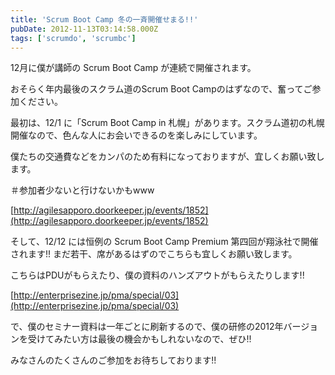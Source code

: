 ```yaml
---
title: 'Scrum Boot Camp 冬の一斉開催せまる!!'
pubDate: 2012-11-13T03:14:58.000Z
tags: ['scrumdo', 'scrumbc']
---
```


12月に僕が講師の Scrum Boot Camp が連続で開催されます。

おそらく年内最後のスクラム道のScrum Boot Campのはずなので、奮ってご参加ください。

最初は、12/1 に「Scrum Boot Camp in 札幌」があります。スクラム道初の札幌開催なので、色んな人にお会いできるのを楽しみにしています。

僕たちの交通費などをカンパのため有料になっておりますが、宜しくお願い致します。

＃参加者少ないと行けないかもwww

[http://agilesapporo.doorkeeper.jp/events/1852](http://agilesapporo.doorkeeper.jp/events/1852)

そして、12/12 には恒例の Scrum Boot Camp Premium 第四回が翔泳社で開催されます!! まだ若干、席があるはずのでこちらも宜しくお願い致します。

こちらはPDUがもらえたり、僕の資料のハンズアウトがもらえたりします!!

[http://enterprisezine.jp/pma/special/03](http://enterprisezine.jp/pma/special/03)

で、僕のセミナー資料は一年ごとに刷新するので、僕の研修の2012年バージョンを受けてみたい方は最後の機会かもしれないなので、ぜひ!!

みなさんのたくさんのご参加をお待ちしております!!
